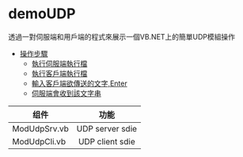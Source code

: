 # demoUDP
透過一對伺服端和用戶端的程式來展示一個VB.NET上的簡單UDP模組操作

* [操作步驟](#block-elements)
  * [執行伺服端執行檔](#paragraphs-and-line-breaks)
  * [執行客戶端執行檔](#headers)
  * [輸入客戶端欲傳送的文字,Enter](#blockquotes)
  * [伺服端會收到該文字串](#lists)

| 组件  |          功能         |
|-------|:---------------------:|
| ModUdpSrv.vb | UDP server sdie    |
| ModUdpCli.vb   |        UDP client sdie         |
